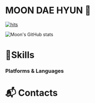 # MOON DAE HYUN 🚀


[![hits](https://myhits.vercel.app/api/hit/https%3A%2F%2Fgithub.com%2Fdevmoonpy?color=blue&label=hits&size=small)](https://myhits.vercel.app)

![Moon's GitHub stats](https://github-readme-stats.vercel.app/api?username=anuraghazra&show_icons=true&theme=tokyonight)

# 💪Skills
### Platforms & Languages


# :mailbox_with_mail: Contacts

